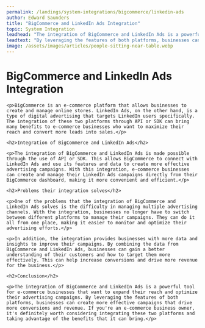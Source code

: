 ```yaml
---
permalink: /landings/system-integrations/bigcommerce/linkedin-ads
author: Edward Saunders
title: "BigCommerce and LinkedIn Ads Integration"
topic: System Integration
leadhead: "The integration of BigCommerce and LinkedIn Ads is a powerful tool for e-commerce businesses that want to expand their reach and optimize their advertising campaigns"
leadtext: "By leveraging the features of both platforms, businesses can create more effective campaigns that drive more conversions and revenue. If you're an e-commerce business owner, it's definitely worth considering integrating these two platforms and taking advantage of the benefits that it can bring."
image: /assets/images/articles/people-sitting-near-table.webp
---
```

<div class="arttext">	<h1>BigCommerce and LinkedIn Ads Integration</h1>

	<p>BigCommerce is an e-commerce platform that allows businesses to create and manage online stores. LinkedIn Ads, on the other hand, is a type of digital advertising that targets LinkedIn users specifically. The integration of these two platforms through API or SDK can bring many benefits to e-commerce businesses who want to maximize their reach and convert more leads into sales.</p>

	<h2>Integration of BigCommerce and LinkedIn Ads</h2>

	<p>The integration of BigCommerce and LinkedIn Ads is made possible through the use of API or SDK. This allows BigCommerce to connect with LinkedIn Ads and use its features and data to create more effective advertising campaigns. With this integration, e-commerce businesses can create and manage their LinkedIn Ads campaigns directly from their BigCommerce dashboard, making it more convenient and efficient.</p>

	<h2>Problems their integration solves</h2>

	<p>One of the problems that the integration of BigCommerce and LinkedIn Ads solves is the difficulty in managing multiple advertising channels. With the integration, businesses no longer have to switch between different platforms to manage their campaigns. They can do it all from one place, making it easier to monitor and optimize their advertising efforts.</p>

	<p>In addition, the integration provides businesses with more data and insights to improve their campaigns. By combining the data from BigCommerce and LinkedIn Ads, businesses can gain a better understanding of their customers and how to target them more effectively. This can help increase conversions and drive more revenue for the business.</p>

	<h2>Conclusion</h2>

	<p>The integration of BigCommerce and LinkedIn Ads is a powerful tool for e-commerce businesses that want to expand their reach and optimize their advertising campaigns. By leveraging the features of both platforms, businesses can create more effective campaigns that drive more conversions and revenue. If you're an e-commerce business owner, it's definitely worth considering integrating these two platforms and taking advantage of the benefits that it can bring.</p>

</div>